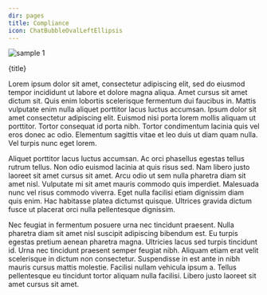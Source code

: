 ```yaml
---
dir: pages
title: Compliance
icon: ChatBubbleOvalLeftEllipsis
---
```


<script>
  import { Img, Heading, P } from 'flowbite-svelte'
</script>

<Img src="/images/image-1@2x.jpg" alt="sample 1" size="max-w-lg" alignment="mx-auto" />

<Heading class="p-8" tag="h1" customSize="text-3xl">{title}</Heading>

<P class="px-8 py-4">
  Lorem ipsum dolor sit amet, consectetur adipiscing elit, sed do eiusmod tempor incididunt ut labore et dolore magna aliqua. Amet cursus sit amet dictum sit. Quis enim lobortis scelerisque fermentum dui faucibus in. Mattis vulputate enim nulla aliquet porttitor lacus luctus accumsan. Ipsum dolor sit amet consectetur adipiscing elit. Euismod nisi porta lorem mollis aliquam ut porttitor. Tortor consequat id porta nibh. Tortor condimentum lacinia quis vel eros donec ac odio. Elementum sagittis vitae et leo duis ut diam quam nulla. Vel turpis nunc eget lorem.
</P>
<P class="px-8 py-4">
  Aliquet porttitor lacus luctus accumsan. Ac orci phasellus egestas tellus rutrum tellus. Non odio euismod lacinia at quis risus sed. Nam libero justo laoreet sit amet cursus sit amet. Arcu odio ut sem nulla pharetra diam sit amet nisl. Vulputate mi sit amet mauris commodo quis imperdiet. Malesuada nunc vel risus commodo viverra. Eget nulla facilisi etiam dignissim diam quis enim. Hac habitasse platea dictumst quisque. Ultrices gravida dictum fusce ut placerat orci nulla pellentesque dignissim.
</P>
<P class="px-8 py-4">
  Nec feugiat in fermentum posuere urna nec tincidunt praesent. Nulla pharetra diam sit amet nisl suscipit adipiscing bibendum est. Eu turpis egestas pretium aenean pharetra magna. Ultricies lacus sed turpis tincidunt id. Urna nec tincidunt praesent semper feugiat nibh. Aliquam etiam erat velit scelerisque in dictum non consectetur. Suspendisse in est ante in nibh mauris cursus mattis molestie. Facilisi nullam vehicula ipsum a. Tellus pellentesque eu tincidunt tortor aliquam nulla facilisi. Libero justo laoreet sit amet cursus sit amet.
</P>
